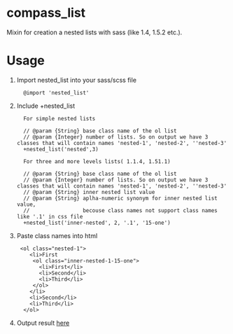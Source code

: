compass_list
============

Mixin for creation a nested lists with sass (like 1.4, 1.5.2 etc.).

Usage
============
1. Import nested_list into your sass/scss file

         @import 'nested_list'
         
2. Include +nested_list   
         
         For simple nested lists

         // @param {String} base class name of the ol list
         // @param {Integer} number of lists. So on output we have 3 classes that will contain names 'nested-1', 'nested-2', ''nested-3'      
         +nested_list('nested',3)
         
         For three and more levels lists( 1.1.4, 1.51.1)
                  
         // @param {String} base class name of the ol list
         // @param {Integer} number of lists. So on output we have 3 classes that will contain names 'nested-1', 'nested-2', ''nested-3'
         // @param {String} inner nested list value
         // @param {String} aplha-numeric synonym for inner nested list value, 
         //                 becouse class names not support class names like '.1' in css file
         +nested_list('inner-nested', 2, '.1', '15-one')
   
3. Paste class names into html

        <ol class="nested-1">
           <li>First           
           	<ol class="inner-nested-1-15-one">
         	  <li>First</li>
         	  <li>Second</li>
         	  <li>Third</li>
         	</ol>
           </li>
           <li>Second</li>
           <li>Third</li>
         </ol>
         
5. Output result <a href="http://jsfiddle.net/alexche8/UzXu3/3/">here</a>
